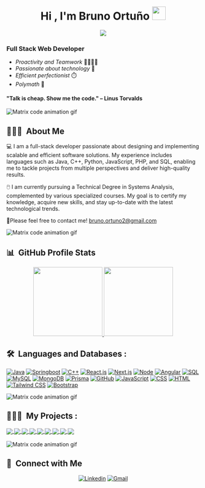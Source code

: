 <h1 align="center">Hi , I'm Bruno Ortuño <img src="https://media.giphy.com/media/hvRJCLFzcasrR4ia7z/giphy.gif" width="35"></h1>
<p align="center">
  <a href="https://github.com/DenverCoder1/readme-typing-svg"><img src="https://readme-typing-svg.herokuapp.com?lines=Full+Stack+Web+Developer+💻;Chess+Enthusiast+♟️;Always%20learning%20📚;Always%20building%20🔨&center=true&width=500&height=50"></a>
</p>

### Full Stack Web Developer 

* _Proactivity and Teamwork_ 👨‍👩‍👧‍👦
* _Passionate about technology_ 📡
* _Efficient perfectionist_ ⏱️
* _Polymath_ 🦉

#### "Talk is cheap. Show me the code." – Linus Torvalds

<img src="https://s2.ezgif.com/tmp/ezgif-2-22c6acdf3b.gif" alt="Matrix code animation gif" />
<!--![Matrix code animation gif](https://s2.ezgif.com/tmp/ezgif-2-5dd8abcd0e.gif "Matrix code animation gif")-->


## 👨🏼‍💻 &nbsp;About Me

💻 I am a full-stack developer passionate about designing and implementing scalable and efficient software solutions. My experience includes languages such as Java, C++, Python, JavaScript, PHP, and SQL, enabling me to tackle projects from multiple perspectives and deliver high-quality results. 

🖱️ I am currently pursuing a Technical Degree in Systems Analysis, complemented by various specialized courses. My goal is to certify my knowledge, acquire new skills, and stay up-to-date with the latest technological trends. 

📧Please feel free to contact me! bruno.ortuno2@gmail.com

  
<img src="https://s2.ezgif.com/tmp/ezgif-2-34b6320e12.gif" alt="Matrix code animation gif" />


## 📊 &nbsp;GitHub Profile Stats

<p align="center">
  <a href="https://github.com/Br1-O">
    <img height="180em" src="https://github-readme-stats-eight-theta.vercel.app/api?username=Br1-O&show_icons=true&theme=algolia&include_all_commits=true&count_private=true">
    <img height="180em" src="https://github-readme-stats-eight-theta.vercel.app/api/top-langs/?username=Br1-O&layout=compact&langs_count=8&theme=algolia">
  </a>
</p>
  
  
## 🛠️ &nbsp;Languages and Databases :

<p>
  <a href="#"><img alt="Java" src="https://custom-icon-badges.demolab.com/badge/Java-007396.svg?logo=java&logoColor=white"></a>
  <a href="#"><img alt="Springboot" src="https://img.shields.io/badge/Springboot-6DB33F.svg?logo=springboot&logoColor=white"></a>
  <a href="#"><img alt="C++" src="https://img.shields.io/badge/C++%20-%2300599C.svg?logo=c%2B%2B&logoColor=white"></a>
  <a href="#"><img alt="React.js" src="https://img.shields.io/badge/React-61DAFB?logo=react&logoColor=black"></a>
  <a href="#/"><img alt="Next.js" src="https://img.shields.io/badge/Next.js-000000?logo=next.js&logoColor=white"></a>
  <a href="#"><img alt="Node" src="https://img.shields.io/badge/Node.js-43853D.svg?logo=node.js&logoColor=white"></a>
  <a href="#"><img alt="Angular" src="https://img.shields.io/badge/Angular-%23DD0031.svg?logo=angular&logoColor=white"></a> 
  <a href="#><img alt="Python" src="https://img.shields.io/badge/Python-3776AB?logo=python&logoColor=fff&style=flat"></a>
  <a href="#"><img alt="SQL" src="https://custom-icon-badges.demolab.com/badge/SQL-025E8C.svg?logo=database&logoColor=white"></a>
  <a href="#"><img alt="MySQL" src="https://img.shields.io/badge/MySQL-4479A1?logo=mysql&logoColor=fff&style=flat"></a>
  <a href="#"><img alt="MongoDB" src="https://img.shields.io/badge/MongoDB-47A248?style=flat&logo=mongodb&logoColor=white"></a>
  <a href="#"><img alt="Prisma" src="https://img.shields.io/badge/Prisma-2D3748?logo=prisma&logoColor=white"></a>
  <a href="#"><img alt="GitHub" src="https://img.shields.io/badge/GitHub-327FC7.svg?logo=github&logoColor=white"></a>
  <a href="#"><img alt="JavaScript" src="https://img.shields.io/badge/JavaScript%20-%23F7DF1E.svg?logo=javascript&logoColor=black"></a>
  <a href="#"><img alt="CSS" src="https://img.shields.io/badge/CSS%20-%231572B6.svg?logo=css3&logoColor=white"></a>
  <a href="#"><img alt="HTML" src="https://img.shields.io/badge/HTML%20-%23E34F26.svg?logo=html5&logoColor=white"></a>
  <a href="https://tailwindcss.com/"><img alt="Tailwind CSS" src="https://img.shields.io/badge/Tailwind%20CSS-06B6D4?logo=tailwindcss&logoColor=white"></a>
  <a href="https://getbootstrap.com/"><img alt="Bootstrap" src="https://img.shields.io/badge/Bootstrap-563D7C?logo=bootstrap&logoColor=white"></a>
</p>
  
<img src="https://s2.ezgif.com/tmp/ezgif-2-34b6320e12.gif" alt="Matrix code animation gif" />

## 👨🏼‍💻 &nbsp;My Projects :

<!-- <a href="https://github.com/Br1-O/Nextflix_FullStack">
 <img align="center" src="https://github-readme-stats.vercel.app/api/pin/?username=Br1-O&repo=Nextflix_FullStack&theme=tokyonight" />
</a>
-->

<a href="https://github.com/Br1-O/kanbanate_app" style="width: 350px; height: 550px;">
  <img align="center" src="https://github-readme-stats.vercel.app/api/pin/?username=Br1-O&repo=kanbanate_app&theme=tokyonight" />
</a>

<a href="https://github.com/Br1-O/oshare-store" style="width: 350px; height: 550px;">
  <img align="center" src="https://github-readme-stats.vercel.app/api/pin/?username=Br1-O&repo=oshare-store&theme=tokyonight" />
</a>

<a href="https://github.com/Br1-O/oshare_designs_api" style="width: 350px; height: 550px;">
  <img align="center" src="https://github-readme-stats.vercel.app/api/pin/?username=Br1-O&repo=oshare_designs_api&theme=tokyonight" />
</a>

<a href="https://github.com/Br1-O/bakery-store" style="width: 350px; height: 550px;">
  <img align="center" src="https://github-readme-stats.vercel.app/api/pin/?username=Br1-O&repo=bakery-store&theme=tokyonight" />
</a>

<a href="https://github.com/Br1-O/voice_assistant" style="width: 350px; height: 550px;">
  <img align="center" src="https://github-readme-stats.vercel.app/api/pin/?username=Br1-O&repo=voice_assistant&theme=tokyonight" />
</a>

<a href="https://github.com/Br1-O/pokedex" style="width: 350px; height: 550px;">
  <img align="center" src="https://github-readme-stats.vercel.app/api/pin/?username=Br1-O&repo=pokedex&theme=tokyonight"/>
</a>

<a href="https://github.com/Br1-O/Br1-O.github.io" style="width: 350px; height: 550px;">
  <img align="center" src="https://github-readme-stats.vercel.app/api/pin/?username=Br1-O&repo=Br1-O.github.io&theme=tokyonight" />
</a>

<a href="https://github.com/Br1-O/AyED1/tree/main/TrabajoFinal" style="width: 350px; height: 550px;">
  <img align="center" src="https://github-readme-stats.vercel.app/api/pin/?username=Br1-O&repo=AyED1&theme=tokyonight" />
</a>

<a href="https://github.com/Br1-O/consoleGame_ShipShooter" style="width: 350px; height: 550px;">
  <img align="center" src="https://github-readme-stats.vercel.app/api/pin/?username=Br1-O&repo=consoleGame_ShipShooter&theme=tokyonight" />
</a>

<br/>
<br/>
  
<img src="https://s2.ezgif.com/tmp/ezgif-2-34b6320e12.gif" alt="Matrix code animation gif" />

## 📨 &nbsp;Connect with Me

<p align="center">
  <a href="https://www.linkedin.com/in/bortuno"><img alt="Linkedin" title="Bruno Ortuno Linkedin" src="https://img.shields.io/badge/LinkedIn-0077B5?style=for-the-badge&logo=linkedin&logoColor=white"></a>
  <a href="mailto:bruno.ortuno2@gmail.com"><img alt="Gmail" title="Bruno Ortuno Gmail" src="https://img.shields.io/badge/Gmail-D14836?style=for-the-badge&logo=gmail&logoColor=white"></a>
</p>

